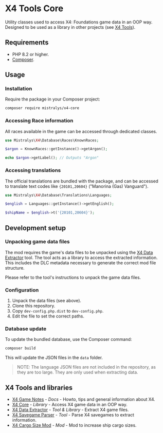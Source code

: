 # X4 Tools Core

Utility classes used to access X4: Foundations game data in an OOP way.
Designed to be used as a library in other projects (see [X4 Tools](#x4-tools-and-libraries)).

## Requirements

- PHP 8.2 or higher.
- [Composer](https://getcomposer.org/).

## Usage

### Installation

Require the package in your Composer project:

```bash
composer require mistralys/x4-core
```

### Accessing Race information

All races available in the game can be accessed through dedicated classes.

```php
use Mistralys\X4\Database\Races\KnownRaces;

$argon = KnownRaces::getInstance()->getArgon();

echo $argon->getLabel(); // Outputs "Argon"
```

### Accessing translations

The official translations are bundled with the package, and can be
accessed to translate text codes like `{20101,20604}` ("Manorina (Gas) Vanguard").

```php
use Mistralys\X4\Database\Translations\Languages;

$english = Languages::getInstance()->getEnglish();

$shipName = $english->t('{20101,20604}');
```

## Development setup

### Unpacking game data files

The mod requires the game's data files to be unpacked using the
[X4 Data Extractor][] tool. The tool acts as a library to access the
extracted information. This includes the DLC metadata necessary to
generate the correct mod file structure.

Please refer to the tool's instructions to unpack the game data files.

### Configuration

1. Unpack the data files (see above).
2. Clone this repository.
3. Copy `dev-config.php.dist` to `dev-config.php`.
4. Edit the file to set the correct paths. 

### Database update

To update the bundled database, use the Composer command:

```bash
composer build
```

This will update the JSON files in the `data` folder.

> NOTE: The language JSON files are not included in the repository, as they are too large.
> They are only used when extracting data.

## X4 Tools and libraries

- [X4 Game Notes][] - _Docs_ - Howto, tips and general information about X4.
- [X4 Core][] - _Library_ - Access X4 game data in an OOP way.
- [X4 Data Extractor][] - _Tool & Library_ - Extract X4 game files.
- [X4 Savegame Parser][] - _Tool_ - Parse X4 savegames to extract information.
- [X4 Cargo Size Mod][] - _Mod_ - Mod to increase ship cargo sizes.

[X4 Data Extractor]: https://github.com/Mistralys/x4-data-extractor
[X4 Game Notes]: https://github.com/Mistralys/x4-game-notes
[X4 Core]: https://github.com/Mistralys/x4-core
[X4 Savegame Parser]: https://github.com/Mistralys/x4-savegame-parser
[X4 Cargo Size Mod]: https://github.com/Mistralys/x4-mod-cargo-sizes
